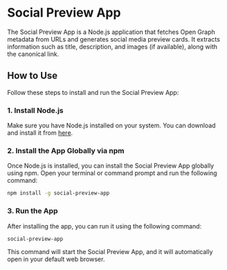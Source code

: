 # Social Preview App

The Social Preview App is a Node.js application that fetches Open Graph metadata from URLs and generates social media preview cards. It extracts information such as title, description, and images (if available), along with the canonical link.

## How to Use

Follow these steps to install and run the Social Preview App:

### 1. Install Node.js

Make sure you have Node.js installed on your system. You can download and install it from [here](https://nodejs.org/).

### 2. Install the App Globally via npm

Once Node.js is installed, you can install the Social Preview App globally using npm. Open your terminal or command prompt and run the following command:

```bash
npm install -g social-preview-app
```

### 3. Run the App
After installing the app, you can run it using the following command:

```bash
social-preview-app
```

This command will start the Social Preview App, and it will automatically open in your default web browser.